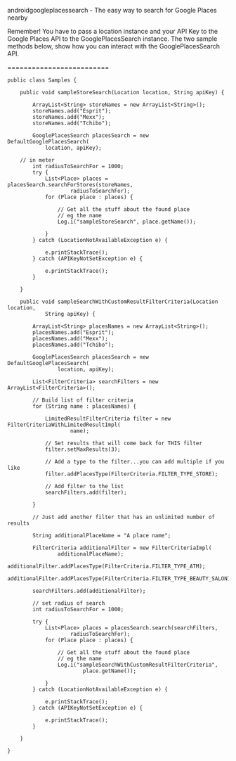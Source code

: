 androidgoogleplacessearch - The easy way to search for Google Places nearby

Remember! You have to pass a location instance and your API Key to the Google Places API 
to the GooglePlacesSearch instance.
The two sample methods below, show how you can interact with the GooglePlacesSearch API.
 
=========================

	public class Samples {

		public void sampleStoreSearch(Location location, String apiKey) {

			ArrayList<String> storeNames = new ArrayList<String>();	
			storeNames.add("Esprit");
			storeNames.add("Mexx");
			storeNames.add("Tchibo");

			GooglePlacesSearch placesSearch = new DefaultGooglePlacesSearch(
				location, apiKey);

		// in meter
			int radiusToSearchFor = 1000;
			try {
				List<Place> places = placesSearch.searchForStores(storeNames,
						radiusToSearchFor);
				for (Place place : places) {
	
					// Get all the stuff about the found place
					// eg the name
					Log.i("sampleStoreSearch", place.getName());

				}
			} catch (LocationNotAvailableException e) {
	
				e.printStackTrace();
			} catch (APIKeyNotSetException e) {
	
				e.printStackTrace();
			}

		}

		public void sampleSearchWithCustomResultFilterCriteria(Location location,
				String apiKey) {

			ArrayList<String> placesNames = new ArrayList<String>();
			placesNames.add("Esprit");
			placesNames.add("Mexx");
			placesNames.add("Tchibo");

			GooglePlacesSearch placesSearch = new DefaultGooglePlacesSearch(
					location, apiKey);

			List<FilterCriteria> searchFilters = new ArrayList<FilterCriteria>();
	
			// Build list of filter criteria
			for (String name : placesNames) {
	
				LimitedResultFilterCriteria filter = new FilterCriteriaWithLimitedResultImpl(
						name);

				// Set results that will come back for THIS filter
				filter.setMaxResults(3);
	
				// Add a type to the filter...you can add multiple if you like
				filter.addPlacesType(FilterCriteria.FILTER_TYPE_STORE);
	
				// Add filter to the list
				searchFilters.add(filter);
	
			}

			// Just add another filter that has an unlimited number of results
	
			String additionalPlaceName = "A place name";
	
			FilterCriteria additionalFilter = new FilterCriteriaImpl(
					additionalPlaceName);
			additionalFilter.addPlacesType(FilterCriteria.FILTER_TYPE_ATM);
			additionalFilter.addPlacesType(FilterCriteria.FILTER_TYPE_BEAUTY_SALON);
	
			searchFilters.add(additionalFilter);
	
			// set radius of search
			int radiusToSearchFor = 1000;
	
			try {
				List<Place> places = placesSearch.search(searchFilters,
						radiusToSearchFor);
				for (Place place : places) {
	
					// Get all the stuff about the found place
					// eg the name
					Log.i("sampleSearchWithCustomResultFilterCriteria",
							place.getName());

				}
			} catch (LocationNotAvailableException e) {
	
				e.printStackTrace();
			} catch (APIKeyNotSetException e) {
	
				e.printStackTrace();
			}

		}
	
	}